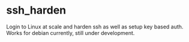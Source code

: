 # ssh_harden
Login to Linux at scale and harden ssh as well as setup key based auth.  Works for debian currently, still under development.
